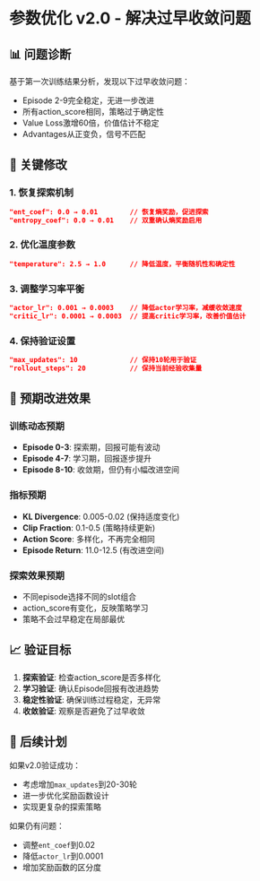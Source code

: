 # 参数优化 v2.0 - 解决过早收敛问题

## 📊 **问题诊断**

基于第一次训练结果分析，发现以下过早收敛问题：
- Episode 2-9完全稳定，无进一步改进
- 所有action_score相同，策略过于确定性
- Value Loss激增60倍，价值估计不稳定
- Advantages从正变负，信号不匹配

## 🔧 **关键修改**

### **1. 恢复探索机制**
```json
"ent_coef": 0.0 → 0.01        // 恢复熵奖励，促进探索
"entropy_coef": 0.0 → 0.01    // 双重确认熵奖励启用
```

### **2. 优化温度参数**
```json
"temperature": 2.5 → 1.0      // 降低温度，平衡随机性和确定性
```

### **3. 调整学习率平衡**
```json
"actor_lr": 0.001 → 0.0003    // 降低actor学习率，减缓收敛速度
"critic_lr": 0.0001 → 0.0003  // 提高critic学习率，改善价值估计
```

### **4. 保持验证设置**
```json
"max_updates": 10             // 保持10轮用于验证
"rollout_steps": 20           // 保持当前经验收集量
```

## 🎯 **预期改进效果**

### **训练动态预期**
- **Episode 0-3**: 探索期，回报可能有波动
- **Episode 4-7**: 学习期，回报逐步提升
- **Episode 8-10**: 收敛期，但仍有小幅改进空间

### **指标预期**
- **KL Divergence**: 0.005-0.02 (保持适度变化)
- **Clip Fraction**: 0.1-0.5 (策略持续更新)
- **Action Score**: 多样化，不再完全相同
- **Episode Return**: 11.0-12.5 (有改进空间)

### **探索效果预期**
- 不同episode选择不同的slot组合
- action_score有变化，反映策略学习
- 策略不会过早稳定在局部最优

## 📈 **验证目标**

1. **探索验证**: 检查action_score是否多样化
2. **学习验证**: 确认Episode回报有改进趋势
3. **稳定性验证**: 确保训练过程稳定，无异常
4. **收敛验证**: 观察是否避免了过早收敛

## 🔄 **后续计划**

如果v2.0验证成功：
- 考虑增加`max_updates`到20-30轮
- 进一步优化奖励函数设计
- 实现更复杂的探索策略

如果仍有问题：
- 调整`ent_coef`到0.02
- 降低`actor_lr`到0.0001
- 增加奖励函数的区分度

